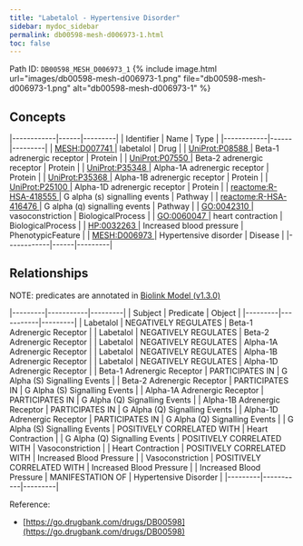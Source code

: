 ```yaml
---
title: "Labetalol - Hypertensive Disorder"
sidebar: mydoc_sidebar
permalink: db00598-mesh-d006973-1.html
toc: false 
---
```



Path ID: `DB00598_MESH_D006973_1`
{% include image.html url="images/db00598-mesh-d006973-1.png" file="db00598-mesh-d006973-1.png" alt="db00598-mesh-d006973-1" %}

## Concepts

|------------|------|---------|
| Identifier | Name | Type    |
|------------|------|---------|
| <a href="https://identifiers.org/MESH:D007741">MESH:D007741 </a> | labetalol | Drug |
| <a href="https://identifiers.org/UniProt:P08588">UniProt:P08588 </a> | Beta-1 adrenergic receptor | Protein |
| <a href="https://identifiers.org/UniProt:P07550">UniProt:P07550 </a> | Beta-2 adrenergic receptor | Protein |
| <a href="https://identifiers.org/UniProt:P35348">UniProt:P35348 </a> | Alpha-1A adrenergic receptor | Protein |
| <a href="https://identifiers.org/UniProt:P35368">UniProt:P35368 </a> | Alpha-1B adrenergic receptor | Protein |
| <a href="https://identifiers.org/UniProt:P25100">UniProt:P25100 </a> | Alpha-1D adrenergic receptor | Protein |
| <a href="https://identifiers.org/reactome:R-HSA-418555">reactome:R-HSA-418555 </a> | G alpha (s) signalling events | Pathway |
| <a href="https://identifiers.org/reactome:R-HSA-416476">reactome:R-HSA-416476 </a> | G alpha (q) signalling events | Pathway |
| <a href="https://identifiers.org/GO:0042310">GO:0042310 </a> | vasoconstriction | BiologicalProcess |
| <a href="https://identifiers.org/GO:0060047">GO:0060047 </a> | heart contraction | BiologicalProcess |
| <a href="https://identifiers.org/HP:0032263">HP:0032263 </a> | Increased blood pressure | PhenotypicFeature |
| <a href="https://identifiers.org/MESH:D006973">MESH:D006973 </a> | Hypertensive disorder | Disease |
|------------|------|---------|

## Relationships


NOTE: predicates are annotated in <a href="https://github.com/biolink/biolink-model/releases/tag/v1.3.0">Biolink Model (v1.3.0)</a>

|---------|-----------|---------|
| Subject | Predicate | Object  |
|---------|-----------|---------|
| Labetalol | NEGATIVELY REGULATES | Beta-1 Adrenergic Receptor |
| Labetalol | NEGATIVELY REGULATES | Beta-2 Adrenergic Receptor |
| Labetalol | NEGATIVELY REGULATES | Alpha-1A Adrenergic Receptor |
| Labetalol | NEGATIVELY REGULATES | Alpha-1B Adrenergic Receptor |
| Labetalol | NEGATIVELY REGULATES | Alpha-1D Adrenergic Receptor |
| Beta-1 Adrenergic Receptor | PARTICIPATES IN | G Alpha (S) Signalling Events |
| Beta-2 Adrenergic Receptor | PARTICIPATES IN | G Alpha (S) Signalling Events |
| Alpha-1A Adrenergic Receptor | PARTICIPATES IN | G Alpha (Q) Signalling Events |
| Alpha-1B Adrenergic Receptor | PARTICIPATES IN | G Alpha (Q) Signalling Events |
| Alpha-1D Adrenergic Receptor | PARTICIPATES IN | G Alpha (Q) Signalling Events |
| G Alpha (S) Signalling Events | POSITIVELY CORRELATED WITH | Heart Contraction |
| G Alpha (Q) Signalling Events | POSITIVELY CORRELATED WITH | Vasoconstriction |
| Heart Contraction | POSITIVELY CORRELATED WITH | Increased Blood Pressure |
| Vasoconstriction | POSITIVELY CORRELATED WITH | Increased Blood Pressure |
| Increased Blood Pressure | MANIFESTATION OF | Hypertensive Disorder |
|---------|-----------|---------|

Reference: 
  - [https://go.drugbank.com/drugs/DB00598](https://go.drugbank.com/drugs/DB00598)
